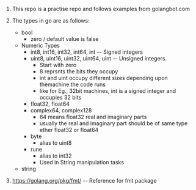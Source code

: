 1. This repo is a practise repo and follows examples from golangbot.com
2. The types in go are as follows: 
    * bool
        * zero / default value is false
    * Numeric Types
        * int8, int16, int32, int64, int -- Signed integers
        * uint8, uint16, uint32, uint64, uint -- Unsigned integers. 
            * Start with zero
            * 8 reprsnts the bits they occupy
            * int and uint occupy different sizes depending upon themachine the code runs
            * like for Eg., 32bit machines, int is a signed integer and occupies 32 bits
        * float32, float64
        * complex64, complex128
            * 64 means float32 real and imaginary parts
            * usually the real and imaginary part should be of same type ether float32 or float64
        * byte
            * alias to uint8
        * rune
            * alias to int32
            * Used in String manipulation tasks
    * string

3. https://golang.org/pkg/fmt/ -- Reference for fmt package
